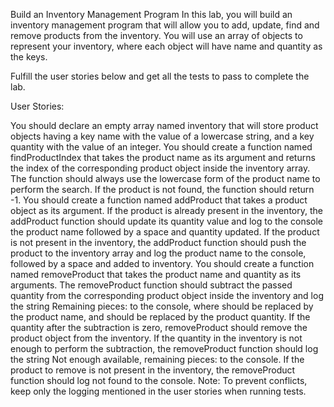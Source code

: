 Build an Inventory Management Program
In this lab, you will build an inventory management program that will allow you to add, update, find and remove products from the inventory. You will use an array of objects to represent your inventory, where each object will have name and quantity as the keys.

Fulfill the user stories below and get all the tests to pass to complete the lab.

User Stories:

You should declare an empty array named inventory that will store product objects having a key name with the value of a lowercase string, and a key quantity with the value of an integer.
You should create a function named findProductIndex that takes the product name as its argument and returns the index of the corresponding product object inside the inventory array. The function should always use the lowercase form of the product name to perform the search. If the product is not found, the function should return -1.
You should create a function named addProduct that takes a product object as its argument.
If the product is already present in the inventory, the addProduct function should update its quantity value and log to the console the product name followed by a space and quantity updated.
If the product is not present in the inventory, the addProduct function should push the product to the inventory array and log the product name to the console, followed by a space and added to inventory.
You should create a function named removeProduct that takes the product name and quantity as its arguments.
The removeProduct function should subtract the passed quantity from the corresponding product object inside the inventory and log the string Remaining <product-name> pieces: <product-quantity> to the console, where <product-name> should be replaced by the product name, and <product-quantity> should be replaced by the product quantity.
If the quantity after the subtraction is zero, removeProduct should remove the product object from the inventory. If the quantity in the inventory is not enough to perform the subtraction, the removeProduct function should log the string Not enough <product-name> available, remaining pieces: <product-quantity> to the console.
If the product to remove is not present in the inventory, the removeProduct function should log <product-name> not found to the console.
Note: To prevent conflicts, keep only the logging mentioned in the user stories when running tests.
